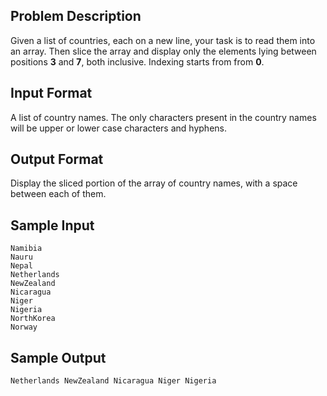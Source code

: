 ## Problem Description
Given a list of countries, each on a new line, your task is to read them into an array. Then slice the array and display only the elements lying between positions **3** and **7**, both inclusive. Indexing starts from from **0**.

## Input Format

A list of country names. The only characters present in the country names will be upper or lower case characters and hyphens.

## Output Format

Display the sliced portion of the array of country names, with a space between each of them.

## Sample Input

```
Namibia  
Nauru  
Nepal
Netherlands
NewZealand
Nicaragua
Niger
Nigeria
NorthKorea
Norway
```

## Sample Output


```
Netherlands NewZealand Nicaragua Niger Nigeria
```